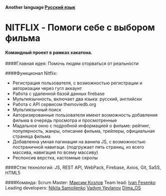 **Another language [Русский язык](README.ru.md)**

# NITFLIX - Помоги себе с выбором фильма

#### Командный проект в рамках хакатона.

####Главная идея:
Помочь людям оторваться от реальности

####Функционал Nitflix:

- Регистрация пользователя, с возможностью регистрации и авторизации через гугл аккаунт
- Работа с удаленной базой данных firebase
- Мультиязычность, включает два языка: русский, английски
- Работа с API сервисом themoviedb.org
- Мультиязычный поиск
- Авторизированные пользователи имеют возможность добавления фильма в очередь просмотра и просмотренные
- Мадальное окно с подробной информацией о фильме: рейтинг, популярность, жанры, описание фильма, трейлеры, официальная страница фильма
- Добавленна умная пагинация на ванила JS, с возможностью постраничной навигаци. (подгружает пять страниц, из всего массива, навигация по всему массиву)
- Респонсив верстка, кастомные скролы

####Стэк технологий:
JS, REST API, WebPack, Firebase, Axios, Git, SaSS, HTML5

####Команда:
Scrum Master: [Максим Козлов](https://github.com/Maximusvin)
Team lead: [Ivan Fesenko](https://github.com/IvanFesenko)
Leading developers:
[Nikita Samoilenko](https://github.com/Bignichok)
[Vadym Yevlanov](https://github.com/Google-Barma)
[Dima_OS](https://github.com/Dima-Os)
